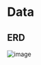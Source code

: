 # Data

## ERD

![image](https://github.com/belljun3395/WifiObserver/assets/102807742/776158d8-8ba4-46d9-b517-7acaaf0ec9d8)
